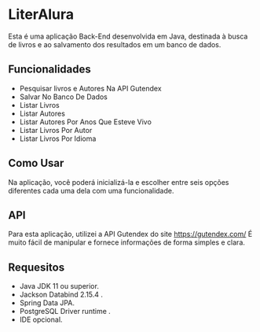 
# LiterAlura

Esta é uma aplicação Back-End desenvolvida em Java, destinada à busca de livros e ao salvamento dos resultados em um banco de dados.




## Funcionalidades

- Pesquisar livros e Autores Na API Gutendex
- Salvar No Banco De Dados
- Listar Livros 
- Listar Autores
- Listar Autores Por Anos Que Esteve Vivo
- Listar Livros Por Autor
- Listar Livros Por Idioma


## Como Usar

Na aplicação, você poderá inicializá-la e escolher entre seis opções diferentes
cada uma dela com uma funcionalidade.
## API

Para esta aplicação, utilizei a API Gutendex do site https://gutendex.com/ É muito fácil de manipular e fornece informações de forma simples e clara.
## Requesitos

- Java JDK 11 ou superior.
- Jackson Databind 2.15.4 .
- Spring Data JPA.
- PostgreSQL Driver runtime . 
- IDE opcional.